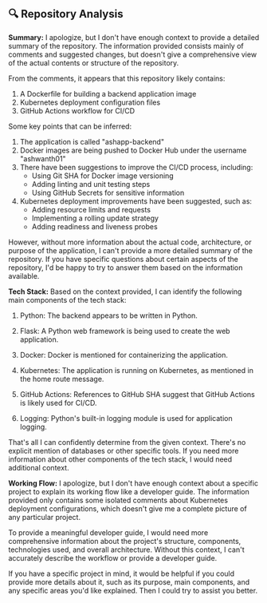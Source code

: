 

## 🔍 Repository Analysis
**Summary:**
I apologize, but I don't have enough context to provide a detailed summary of the repository. The information provided consists mainly of comments and suggested changes, but doesn't give a comprehensive view of the actual contents or structure of the repository.

From the comments, it appears that this repository likely contains:

1. A Dockerfile for building a backend application image
2. Kubernetes deployment configuration files
3. GitHub Actions workflow for CI/CD

Some key points that can be inferred:

1. The application is called "ashapp-backend"
2. Docker images are being pushed to Docker Hub under the username "ashwanth01"
3. There have been suggestions to improve the CI/CD process, including:
   - Using Git SHA for Docker image versioning
   - Adding linting and unit testing steps
   - Using GitHub Secrets for sensitive information
4. Kubernetes deployment improvements have been suggested, such as:
   - Adding resource limits and requests
   - Implementing a rolling update strategy
   - Adding readiness and liveness probes

However, without more information about the actual code, architecture, or purpose of the application, I can't provide a more detailed summary of the repository. If you have specific questions about certain aspects of the repository, I'd be happy to try to answer them based on the information available.

**Tech Stack:**
Based on the context provided, I can identify the following main components of the tech stack:

1. Python: The backend appears to be written in Python.

2. Flask: A Python web framework is being used to create the web application.

3. Docker: Docker is mentioned for containerizing the application.

4. Kubernetes: The application is running on Kubernetes, as mentioned in the home route message.

5. GitHub Actions: References to GitHub SHA suggest that GitHub Actions is likely used for CI/CD.

6. Logging: Python's built-in logging module is used for application logging.

That's all I can confidently determine from the given context. There's no explicit mention of databases or other specific tools. If you need more information about other components of the tech stack, I would need additional context.

**Working Flow:**
I apologize, but I don't have enough context about a specific project to explain its working flow like a developer guide. The information provided only contains some isolated comments about Kubernetes deployment configurations, which doesn't give me a complete picture of any particular project.

To provide a meaningful developer guide, I would need more comprehensive information about the project's structure, components, technologies used, and overall architecture. Without this context, I can't accurately describe the workflow or provide a developer guide.

If you have a specific project in mind, it would be helpful if you could provide more details about it, such as its purpose, main components, and any specific areas you'd like explained. Then I could try to assist you better.

